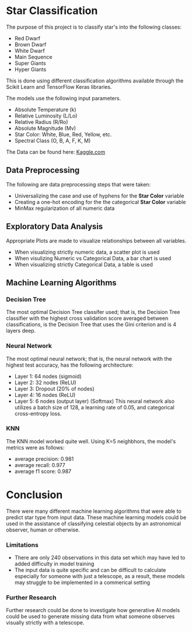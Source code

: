 # Star Classification

The purpose of this project is to classify star's into the following classes:
* Red Dwarf
* Brown Dwarf
* White Dwarf
* Main Sequence
* Super Giants
* Hyper Giants

This is done using different classification algorithms available through the Scikit Learn and TensorFlow Keras libraries.

The models use the following input parameters.
* Absolute Temperature (k)
* Relative Luminosity (L/Lo)
* Relative Radius (R/Ro)
* Absolute Magnitude (Mv)
* Star Color: White, Blue, Red, Yellow, etc.
* Spectral Class (O, B, A, F, K, M)

The Data can be found here: [Kaggle.com](https://www.kaggle.com/datasets/deepu1109/star-dataset)

## Data Preprocessing
The following are data preprocessing steps that were taken:
* Universalizing the case and use of hyphens for the **Star Color** variable
* Creating a one-hot encoding for the the categorical **Star Color** variable
* MinMax regularization of all numeric data

## Exploratory Data Analysis
Appropriate Plots are made to visualize relationships between all variables. 
* When visualizing strictly numeric data, a scatter plot is used
* When visulizing Numeric vs Categorical Data, a bar chart is used
* When visualizing strictly Categorical Data, a table is used

## Machine Learning Algorithms
### Decision Tree
The most optimal Decision Tree classifer used; that is, the Decision Tree classifier with the highest cross validation score averaged between classifications, is the Decision Tree that uses the Gini criterion and is 4 layers deep.

### Neural Network
The most optimal neural network; that is, the neural network with the highest test accuracy, has the following architecture:
* Layer 1: 64 nodes (sigmoid)
* Layer 2: 32 nodes (ReLU)
* Layer 3: Dropout (20% of nodes)
* Layer 4: 16 nodes (ReLU)
* Layer 5: 6 nodes (output layer) (Softmax)
This neural network also utilizes a batch size of 128, a learning rate of 0.05, and categorical cross-entropy loss.

### KNN 
The KNN model worked quite well. Using K=5 neighbhors, the model's metrics were as follows:
* average precision: 0.981
* average recall: 0.977
* average f1 score: 0.987

# Conclusion
There were many different machine learning algorithms that were able to predict star type from input data. These machine learning models could
be used in the assistance of classifying celestial objects by an astronomical observer, human or otherwise. 

### Limitations
* There are only 240 observations in this data set which may have led to added difficulty in model training
* The input data is quite specific and can be difficult to calculate especially for someone with just a telescope, as a result, these models may struggle to be implemented in a commerical setting

### Further Research
Further research could be done to investigate how generative AI models could be used to generate missing data from what someone observes visually strictly with a telescope.
